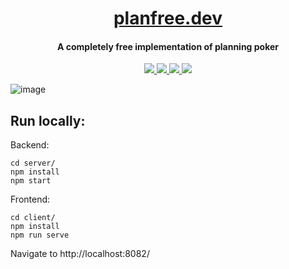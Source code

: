 <h1 align="center">
 <a href="https://www.planfree.dev">planfree.dev</a>
  <br>
</h1>

<h4 align="center">A completely free implementation of planning poker</h4>

<p align="center">
  <a href="https://img.shields.io/github/license/lukegarrigan/p5js-chess">
    <img src="https://img.shields.io/github/license/lukegarrigan/p5js-chess" />
  </a>
   <a href="https://app.netlify.com/sites/blissful-bardeen-521053/deploys">
      <img src="https://img.shields.io/netlify/03077de6-f8e4-49e6-a8fc-2e460f60d98b">
  </a>
  <a href="https://www.travis-ci.com/LukeGarrigan/planfree.dev">
      <img src="https://www.travis-ci.com/LukeGarrigan/planfree.dev.svg?branch=main">
  </a>
  <a href="https://GitHub.com/LukeGarrigan/planfree.dev/issues/">
      <img src="https://img.shields.io/github/issues/LukeGarrigan/planfree.dev.svg">
  </a>
</p>

![image](https://user-images.githubusercontent.com/12545967/124085610-2351dc80-da48-11eb-960d-af548db474e9.png)

## Run locally:

Backend:
```console
cd server/
npm install
npm start
``` 

Frontend:
```console
cd client/
npm install
npm run serve 
```
Navigate to http://localhost:8082/ 


